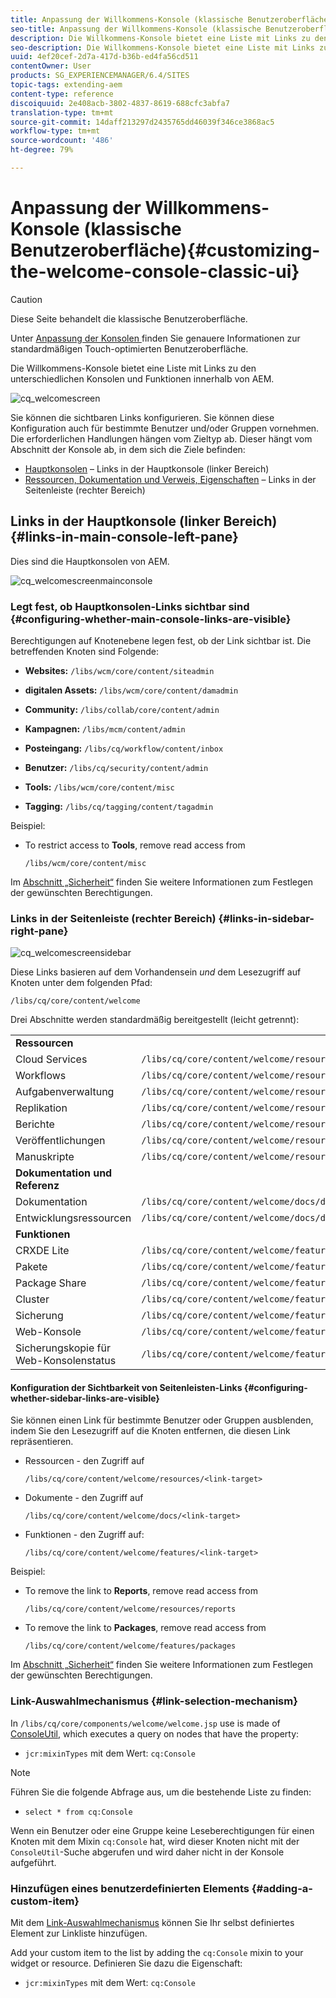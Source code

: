 ```yaml
---
title: Anpassung der Willkommens-Konsole (klassische Benutzeroberfläche)
seo-title: Anpassung der Willkommens-Konsole (klassische Benutzeroberfläche)
description: Die Willkommens-Konsole bietet eine Liste mit Links zu den unterschiedlichen Konsolen und Funktionen innerhalb von AEM
seo-description: Die Willkommens-Konsole bietet eine Liste mit Links zu den unterschiedlichen Konsolen und Funktionen innerhalb von AEM
uuid: 4ef20cef-2d7a-417d-b36b-ed4fa56cd511
contentOwner: User
products: SG_EXPERIENCEMANAGER/6.4/SITES
topic-tags: extending-aem
content-type: reference
discoiquuid: 2e408acb-3802-4837-8619-688cfc3abfa7
translation-type: tm+mt
source-git-commit: 14daff213297d2435765dd46039f346ce3868ac5
workflow-type: tm+mt
source-wordcount: '486'
ht-degree: 79%

---
```



# Anpassung der Willkommens-Konsole (klassische Benutzeroberfläche){#customizing-the-welcome-console-classic-ui}

>[!CAUTION]
>
>Diese Seite behandelt die klassische Benutzeroberfläche.
>
>Unter [Anpassung der Konsolen ](/help/sites-developing/customizing-consoles-touch.md) finden Sie genauere Informationen zur standardmäßigen Touch-optimierten Benutzeroberfläche.

Die Willkommens-Konsole bietet eine Liste mit Links zu den unterschiedlichen Konsolen und Funktionen innerhalb von AEM.

![cq_welcomescreen](assets/cq_welcomescreen.png)

Sie können die sichtbaren Links konfigurieren. Sie können diese Konfiguration auch für bestimmte Benutzer und/oder Gruppen vornehmen. Die erforderlichen Handlungen hängen vom Zieltyp ab. Dieser hängt vom Abschnitt der Konsole ab, in dem sich die Ziele befinden:

* [Hauptkonsolen](#links-in-main-console-left-pane) – Links in der Hauptkonsole (linker Bereich)
* [Ressourcen, Dokumentation und Verweis, Eigenschaften](#links-in-sidebar-right-pane) – Links in der Seitenleiste (rechter Bereich)

## Links in der Hauptkonsole (linker Bereich) {#links-in-main-console-left-pane}

Dies sind die Hauptkonsolen von AEM.

![cq_welcomescreenmainconsole](assets/cq_welcomescreenmainconsole.png)

### Legt fest, ob Hauptkonsolen-Links sichtbar sind {#configuring-whether-main-console-links-are-visible}

Berechtigungen auf Knotenebene legen fest, ob der Link sichtbar ist. Die betreffenden Knoten sind Folgende:

* **Websites:** `/libs/wcm/core/content/siteadmin`

* **digitalen Assets:** `/libs/wcm/core/content/damadmin`

* **Community:** `/libs/collab/core/content/admin`

* **Kampagnen:** `/libs/mcm/content/admin`

* **Posteingang:** `/libs/cq/workflow/content/inbox`

* **Benutzer:** `/libs/cq/security/content/admin`

* **Tools:** `/libs/wcm/core/content/misc`

* **Tagging:** `/libs/cq/tagging/content/tagadmin`

Beispiel:

* To restrict access to **Tools**, remove read access from

   `/libs/wcm/core/content/misc`

Im [Abschnitt „Sicherheit“](/help/sites-administering/security.md) finden Sie weitere Informationen zum Festlegen der gewünschten Berechtigungen.

### Links in der Seitenleiste (rechter Bereich) {#links-in-sidebar-right-pane}

![cq_welcomescreensidebar](assets/cq_welcomescreensidebar.png)

Diese Links basieren auf dem Vorhandensein *und* dem Lesezugriff auf Knoten unter dem folgenden Pfad:

`/libs/cq/core/content/welcome`

Drei Abschnitte werden standardmäßig bereitgestellt (leicht getrennt):

<table> 
 <tbody> 
  <tr> 
   <td><strong>Ressourcen</strong></td> 
   <td> </td> 
  </tr> 
  <tr> 
   <td> Cloud Services</td> 
   <td><code>/libs/cq/core/content/welcome/resources/cloudservices</code></td> 
  </tr> 
  <tr> 
   <td> Workflows  </td> 
   <td><code>/libs/cq/core/content/welcome/resources/workflows</code></td> 
  </tr> 
  <tr> 
   <td> Aufgabenverwaltung</td> 
   <td><code>/libs/cq/core/content/welcome/resources/taskmanager</code></td> 
  </tr> 
  <tr> 
   <td> Replikation</td> 
   <td><code>/libs/cq/core/content/welcome/resources/replication</code></td> 
  </tr> 
  <tr> 
   <td> Berichte</td> 
   <td><code>/libs/cq/core/content/welcome/resources/reports</code></td> 
  </tr> 
  <tr> 
   <td> Veröffentlichungen</td> 
   <td><code>/libs/cq/core/content/welcome/resources/publishingadmin</code></td> 
  </tr> 
  <tr> 
   <td> Manuskripte</td> 
   <td><code>/libs/cq/core/content/welcome/resources/manuscriptsadmin</code></td> 
  </tr> 
  <tr> 
   <td><strong>Dokumentation und Referenz</strong></td> 
   <td> </td> 
  </tr> 
  <tr> 
   <td> Dokumentation</td> 
   <td><code>/libs/cq/core/content/welcome/docs/docs</code></td> 
  </tr> 
  <tr> 
   <td> Entwicklungsressourcen</td> 
   <td><code>/libs/cq/core/content/welcome/docs/dev</code></td> 
  </tr> 
  <tr> 
   <td><strong>Funktionen</strong></td> 
   <td> </td> 
  </tr> 
  <tr> 
   <td> CRXDE Lite</td> 
   <td><code>/libs/cq/core/content/welcome/features/crxde</code></td> 
  </tr> 
  <tr> 
   <td> Pakete</td> 
   <td><code>/libs/cq/core/content/welcome/features/packages</code></td> 
  </tr> 
  <tr> 
   <td> Package Share</td> 
   <td><code>/libs/cq/core/content/welcome/features/share</code></td> 
  </tr> 
  <tr> 
   <td> Cluster</td> 
   <td><code>/libs/cq/core/content/welcome/features/cluster</code></td> 
  </tr> 
  <tr> 
   <td> Sicherung</td> 
   <td><code>/libs/cq/core/content/welcome/features/backup</code></td> 
  </tr> 
  <tr> 
   <td> Web-Konsole<br /> </td> 
   <td><code>/libs/cq/core/content/welcome/features/config</code></td> 
  </tr> 
  <tr> 
   <td> Sicherungskopie für Web-Konsolenstatus<br /> </td> 
   <td><code>/libs/cq/core/content/welcome/features/statusdump</code></td> 
  </tr> 
 </tbody> 
</table>

#### Konfiguration der Sichtbarkeit von Seitenleisten-Links {#configuring-whether-sidebar-links-are-visible}

Sie können einen Link für bestimmte Benutzer oder Gruppen ausblenden, indem Sie den Lesezugriff auf die Knoten entfernen, die diesen Link repräsentieren.

* Ressourcen - den Zugriff auf

   `/libs/cq/core/content/welcome/resources/<link-target>`

* Dokumente - den Zugriff auf

   `/libs/cq/core/content/welcome/docs/<link-target>`

* Funktionen - den Zugriff auf:

   `/libs/cq/core/content/welcome/features/<link-target>`

Beispiel:

* To remove the link to **Reports**, remove read access from

   `/libs/cq/core/content/welcome/resources/reports`

* To remove the link to **Packages**, remove read access from

   `/libs/cq/core/content/welcome/features/packages`

Im [Abschnitt „Sicherheit“](/help/sites-administering/security.md) finden Sie weitere Informationen zum Festlegen der gewünschten Berechtigungen.

### Link-Auswahlmechanismus {#link-selection-mechanism}

In `/libs/cq/core/components/welcome/welcome.jsp` use is made of [ConsoleUtil](https://helpx.adobe.com/experience-manager/6-4/sites/developing/using/reference-materials/javadoc/com/day/cq/commons/ConsoleUtil.html), which executes a query on nodes that have the property:

* `jcr:mixinTypes` mit dem Wert: `cq:Console`

>[!NOTE]
>
>Führen Sie die folgende Abfrage aus, um die bestehende Liste zu finden:
>
>* `select * from cq:Console`

>



Wenn ein Benutzer oder eine Gruppe keine Leseberechtigungen für einen Knoten mit dem Mixin `cq:Console` hat, wird dieser Knoten nicht mit der `ConsoleUtil`-Suche abgerufen und wird daher nicht in der Konsole aufgeführt.

### Hinzufügen eines benutzerdefinierten Elements {#adding-a-custom-item}

Mit dem [Link-Auswahlmechanismus](#link-selection-mechanism) können Sie Ihr selbst definiertes Element zur Linkliste hinzufügen.

Add your custom item to the list by adding the `cq:Console` mixin to your widget or resource. Definieren Sie dazu die Eigenschaft:

* `jcr:mixinTypes` mit dem Wert: `cq:Console`

